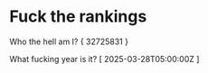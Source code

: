 # Fuck the rankings

Who the hell am I?
{ 32725831 }

What fucking year is it?
[ 2025-03-28T05:00:00Z ]
